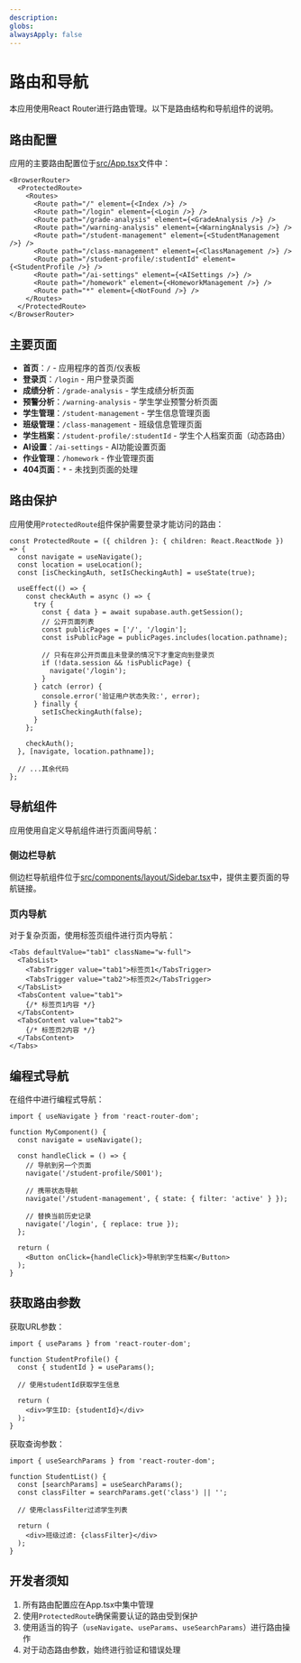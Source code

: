 ```yaml
---
description: 
globs: 
alwaysApply: false
---
```

# 路由和导航

本应用使用React Router进行路由管理。以下是路由结构和导航组件的说明。

## 路由配置

应用的主要路由配置位于[src/App.tsx](mdc:src/App.tsx)文件中：

```tsx
<BrowserRouter>
  <ProtectedRoute>
    <Routes>
      <Route path="/" element={<Index />} />
      <Route path="/login" element={<Login />} />
      <Route path="/grade-analysis" element={<GradeAnalysis />} />
      <Route path="/warning-analysis" element={<WarningAnalysis />} />
      <Route path="/student-management" element={<StudentManagement />} />
      <Route path="/class-management" element={<ClassManagement />} />
      <Route path="/student-profile/:studentId" element={<StudentProfile />} />
      <Route path="/ai-settings" element={<AISettings />} />
      <Route path="/homework" element={<HomeworkManagement />} />
      <Route path="*" element={<NotFound />} />
    </Routes>
  </ProtectedRoute>
</BrowserRouter>
```

## 主要页面

- **首页**：`/` - 应用程序的首页/仪表板
- **登录页**：`/login` - 用户登录页面
- **成绩分析**：`/grade-analysis` - 学生成绩分析页面
- **预警分析**：`/warning-analysis` - 学生学业预警分析页面
- **学生管理**：`/student-management` - 学生信息管理页面
- **班级管理**：`/class-management` - 班级信息管理页面
- **学生档案**：`/student-profile/:studentId` - 学生个人档案页面（动态路由）
- **AI设置**：`/ai-settings` - AI功能设置页面
- **作业管理**：`/homework` - 作业管理页面
- **404页面**：`*` - 未找到页面的处理

## 路由保护

应用使用`ProtectedRoute`组件保护需要登录才能访问的路由：

```tsx
const ProtectedRoute = ({ children }: { children: React.ReactNode }) => {
  const navigate = useNavigate();
  const location = useLocation();
  const [isCheckingAuth, setIsCheckingAuth] = useState(true);
  
  useEffect(() => {
    const checkAuth = async () => {
      try {
        const { data } = await supabase.auth.getSession();
        // 公开页面列表
        const publicPages = ['/', '/login'];
        const isPublicPage = publicPages.includes(location.pathname);
        
        // 只有在非公开页面且未登录的情况下才重定向到登录页
        if (!data.session && !isPublicPage) {
          navigate('/login');
        }
      } catch (error) {
        console.error('验证用户状态失败:', error);
      } finally {
        setIsCheckingAuth(false);
      }
    };
    
    checkAuth();
  }, [navigate, location.pathname]);
  
  // ...其余代码
};
```

## 导航组件

应用使用自定义导航组件进行页面间导航：

### 侧边栏导航

侧边栏导航组件位于[src/components/layout/Sidebar.tsx](mdc:src/components/layout/Sidebar.tsx)中，提供主要页面的导航链接。

### 页内导航

对于复杂页面，使用标签页组件进行页内导航：

```tsx
<Tabs defaultValue="tab1" className="w-full">
  <TabsList>
    <TabsTrigger value="tab1">标签页1</TabsTrigger>
    <TabsTrigger value="tab2">标签页2</TabsTrigger>
  </TabsList>
  <TabsContent value="tab1">
    {/* 标签页1内容 */}
  </TabsContent>
  <TabsContent value="tab2">
    {/* 标签页2内容 */}
  </TabsContent>
</Tabs>
```

## 编程式导航

在组件中进行编程式导航：

```tsx
import { useNavigate } from 'react-router-dom';

function MyComponent() {
  const navigate = useNavigate();
  
  const handleClick = () => {
    // 导航到另一个页面
    navigate('/student-profile/S001');
    
    // 携带状态导航
    navigate('/student-management', { state: { filter: 'active' } });
    
    // 替换当前历史记录
    navigate('/login', { replace: true });
  };
  
  return (
    <Button onClick={handleClick}>导航到学生档案</Button>
  );
}
```

## 获取路由参数

获取URL参数：

```tsx
import { useParams } from 'react-router-dom';

function StudentProfile() {
  const { studentId } = useParams();
  
  // 使用studentId获取学生信息
  
  return (
    <div>学生ID: {studentId}</div>
  );
}
```

获取查询参数：

```tsx
import { useSearchParams } from 'react-router-dom';

function StudentList() {
  const [searchParams] = useSearchParams();
  const classFilter = searchParams.get('class') || '';
  
  // 使用classFilter过滤学生列表
  
  return (
    <div>班级过滤: {classFilter}</div>
  );
}
```

## 开发者须知

1. 所有路由配置应在App.tsx中集中管理
2. 使用`ProtectedRoute`确保需要认证的路由受到保护
3. 使用适当的钩子（`useNavigate`、`useParams`、`useSearchParams`）进行路由操作
4. 对于动态路由参数，始终进行验证和错误处理
